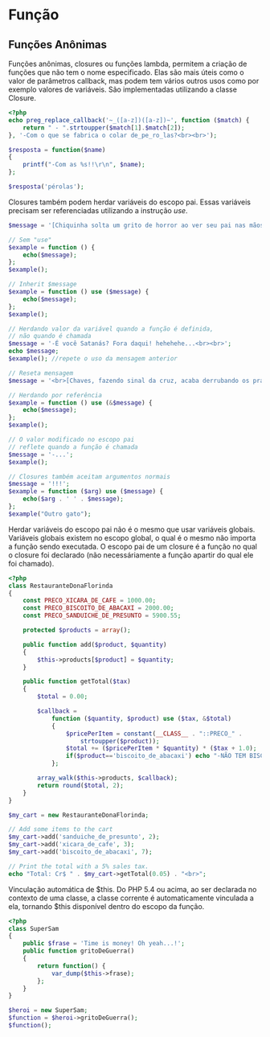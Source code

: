# Função

## Funções Anônimas

Funções anônimas, closures ou funções lambda, permitem a criação de funções que não tem o nome especificado. Elas são mais úteis como o valor de parâmetros callback, mas podem tem vários outros usos como por exemplo valores de variáveis. São implementadas utilizando a classe Closure.

```php
<?php
echo preg_replace_callback('~_([a-z])([a-z])~', function ($match) {
    return " - ".strtoupper($match[1].$match[2]);
}, '-Com o que se fabrica o colar de_pe_ro_las?<br><br>');

$resposta = function($name)
{
    printf("-Com as %s!!\r\n", $name);
};

$resposta('pérolas');
```

Closures também podem herdar variáveis do escopo pai. Essas variáveis precisam ser referenciadas utilizando a instrução *use*.

```php
$message = '[Chiquinha solta um grito de horror ao ver seu pai nas mãos da bruxa do 71]<br>-Quem está aí?!<br>-Miau!<br>';

// Sem "use"
$example = function () {
    echo($message);
};
$example();

// Inherit $message
$example = function () use ($message) {
    echo($message);
};
$example();

// Herdando valor da variável quando a função é definida,
// não quando é chamada
$message = '-É você Satanás? Fora daqui! hehehehe...<br><br>';
echo $message;
$example(); //repete o uso da mensagem anterior

// Reseta mensagem
$message = '<br>[Chaves, fazendo sinal da cruz, acaba derrubando os pratos]<br>-E agora, quem está aí?!<br>';

// Herdando por referência
$example = function () use (&$message) {
    echo($message);
};
$example();

// O valor modificado no escopo pai
// reflete quando a função é chamada
$message = '-...';
$example();

// Closures também aceitam argumentos normais
$message = '!!!';
$example = function ($arg) use ($message) {
    echo($arg . ' ' . $message);
};
$example("Outro gato");
```

Herdar variáveis do escopo pai não é o mesmo que usar variáveis globais. Variáveis globais existem no escopo global, o qual é o mesmo não importa a função sendo executada. O escopo pai de um closure é a função no qual o closure foi declarado (não necessáriamente a função apartir do qual ele foi chamado).

```php
<?php
class RestauranteDonaFlorinda
{
    const PRECO_XICARA_DE_CAFE = 1000.00;
    const PRECO_BISCOITO_DE_ABACAXI = 2000.00;
    const PRECO_SANDUICHE_DE_PRESUNTO = 5900.55;

    protected $products = array();

    public function add($product, $quantity)
    {
        $this->products[$product] = $quantity;
    }

    public function getTotal($tax)
    {
        $total = 0.00;

        $callback =
            function ($quantity, $product) use ($tax, &$total)
            {
                $pricePerItem = constant(__CLASS__ . "::PRECO_" .
                    strtoupper($product));
                $total += ($pricePerItem * $quantity) * ($tax + 1.0);
				if($product=='biscoito_de_abacaxi') echo "-NÃO TEM BISCOITO!!!<br>";
            };

        array_walk($this->products, $callback);
        return round($total, 2);
    }
}

$my_cart = new RestauranteDonaFlorinda;

// Add some items to the cart
$my_cart->add('sanduiche_de_presunto', 2);
$my_cart->add('xicara_de_cafe', 3);
$my_cart->add('biscoito_de_abacaxi', 7);

// Print the total with a 5% sales tax.
echo "Total: Cr$ " . $my_cart->getTotal(0.05) . "<br>";
```

Vinculação automática de $this. Do PHP 5.4 ou acima, ao ser declarada no contexto de uma classe, a classe corrente é automaticamente vinculada a ela, tornando $this disponível dentro do escopo da função.

```php
<?php
class SuperSam
{
    public $frase = 'Time is money! Oh yeah...!';
	public function gritoDeGuerra()
    {
        return function() {
            var_dump($this->frase);
        };
    }
}

$heroi = new SuperSam;
$function = $heroi->gritoDeGuerra();
$function();
```
